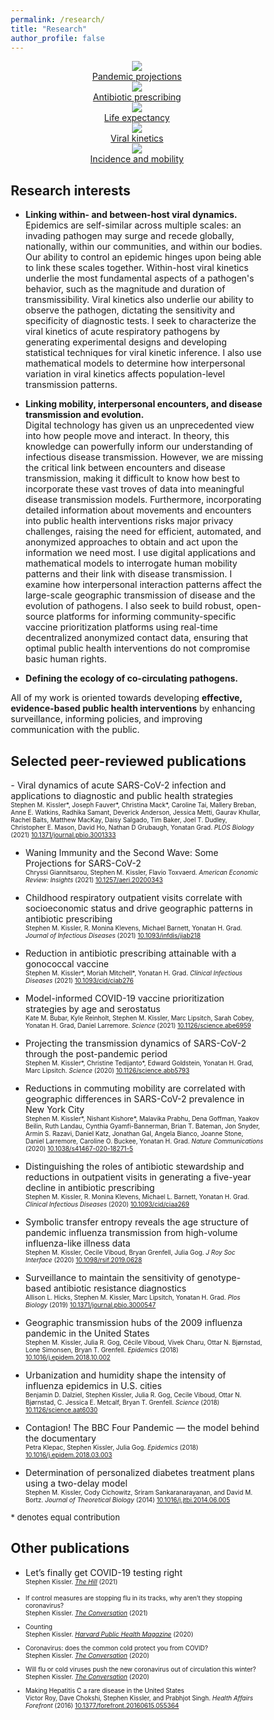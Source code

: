 ```yaml
---
permalink: /research/
title: "Research"
author_profile: false
---
```


<head>
<meta name="viewport" content="width=device-width, initial-scale=1">
<style>
* {box-sizing: border-box;}

.rowcontainer {
	position:  relative;
	width:  100%;
}

.imgcontainer {
	display: inline-block;
  	position: relative;
  	width: 30%;
}

.image {
  display: block;
  width: 100%;
  height: auto;
  padding: 2px;
  border-radius: 5%;
}

.overlay {
  position: absolute; 
  bottom: 0; 
  background: rgb(0, 0, 0);
  background: rgba(0, 0, 0, 0.5); /* Black see-through */
  color: #f1f1f1; 
  width: 100%;
  transition: .5s ease;
  opacity:0;
  color: white;
  font-size: 14px;
  padding: 14px;
  text-align: center;
}

.imgcontainer:hover .overlay {
  opacity: 1;
}
</style>
</head>


<!-- <font size=2> -->
<!-- _I aim to improve our society’s ability to prepare for, manage, and emerge from public health crises using advanced data analysis and mathematical models._ -->
<!-- </font> -->

<!-- <div>
	<center>
<img src="/assets/images/covid_projections.jpg" style="width:30%; padding:2px">
<img src="/assets/images/abx_ma.jpg" style="width:30%; padding:2px">
<img src="/assets/images/life_expectancy.jpg" style="width:30%; padding:2px"> 

<img src="/assets/images/unvax_viral_kinetics.jpg" style="width:30%; padding:2px">
<img src="/assets/images/NYC_prev.jpg" style="width:30%; padding:2px">


	</center>
</div> -->


<center>
<div class="rowcontainer">
	<div class="imgcontainer">
		<a href="https://www.science.org/doi/10.1126/science.abb5793" target="_blank"><img src="/assets/images/covid_projections.jpg" class="image">
		<div class="overlay">Pandemic projections</div></a>
	</div>
	<div class="imgcontainer">
		<a href="https://academic.oup.com/jid/article/223/12/2029/6254255?login=true" target="_blank"><img src="/assets/images/abx_ma.jpg" class="image">
		<div class="overlay">Antibiotic prescribing</div></a>
	</div>
	<div class="imgcontainer">
		<a href="https://academic.oup.com/aje/advance-article-abstract/doi/10.1093/aje/kwac079/6572389" target="_blank"><img src="/assets/images/life_expectancy.jpg" class="image">
		<div class="overlay">Life expectancy</div></a>
	</div>
</div>	

<div class="rowcontainer">
	<div class="imgcontainer">
		<a href="https://www.nejm.org/doi/full/10.1056/NEJMc2102507" target="_blank"><img src="/assets/images/unvax_viral_kinetics.jpg" class="image">
		<div class="overlay">Viral kinetics</div></a>
	</div>
	<div class="imgcontainer">
		<a href="https://www.nature.com/articles/s41467-020-18271-5" target="_blank"><img src="/assets/images/NYC_prev.jpg" class="image">
		<div class="overlay">Incidence and mobility</div></a>
	</div>
</div>	
</center>



<!-- <div class="container">
	<div>
  	<img src="/assets/images/covid_projections.jpg" class="image">
  	<div class="overlay">Pandemic projections</div>
	</div>
	<div>
	<img src="/assets/images/abx_ma.jpg" class="image">
  	<div class="overlay">Antibiotic prescribing</div>
	</div>
</div> -->







<h2> Research interests </h2>

- __Linking within- and between-host viral dynamics.__ <br>
	Epidemics are self-similar across multiple scales: an invading pathogen may surge and recede globally, nationally, within our communities, and within our bodies. Our ability to control an epidemic hinges upon being able to link these scales together. Within-host viral kinetics underlie the most fundamental aspects of a pathogen's behavior, such as the magnitude and duration of transmissibility. Viral kinetics also underlie our ability to observe the pathogen, dictating the sensitivity and specificity of diagnostic tests. I seek to characterize the viral kinetics of acute respiratory pathogens by generating experimental designs and developing statistical techniques for viral kinetic inference. I also use mathematical models to determine how interpersonal variation in viral kinetics affects population-level transmission patterns. 

- __Linking mobility, interpersonal encounters, and disease transmission and evolution.__ <br>
	Digital technology has given us an unprecedented view into how people move and interact. In theory, this knowledge can powerfully inform our understanding of infectious disease transmission. However, we are missing the critical link between encounters and disease transmission, making it difficult to know how best to incorporate these vast troves of data into meaningful disease transmission models. Furthermore, incorporating detailed information about movements and encounters into public health interventions risks major privacy challenges, raising the need for efficient, automated, and anonymized approaches to obtain and act upon the information we need most. I use digital applications and mathematical models to interrogate human mobility patterns and their link with disease transmission. I examine how interpersonal interaction patterns affect the large-scale geographic transmission of disease and the evolution of pathogens. I also seek to build robust, open-source platforms for informing community-specific vaccine prioritization platforms using real-time decentralized anonymized contact data, ensuring that optimal public health interventions do not compromise basic human rights. 

- __Defining the ecology of co-circulating pathogens.__ <br>


All of my work is oriented towards developing __effective, evidence-based public health interventions__ by enhancing surveillance, informing policies, and improving communication with the public. 



<!-- - __Inferring geographic and demographic variation in disease transmission.__ <br> -->

<!-- - __Designing optimal surveillance strategies.__ <br> -->



<h2> Selected peer-reviewed publications </h2>
- Viral dynamics of acute SARS-CoV-2 infection and applications to diagnostic and public health strategies <br> <font size=1>
	Stephen M. Kissler*, Joseph Fauver*, Christina Mack*, Caroline Tai, Mallery Breban, Anne E. Watkins, Radhika Samant, Deverick Anderson, Jessica Metti, Gaurav Khullar, Rachel Baits, Matthew MacKay, Daisy Salgado, Tim Baker, Joel T. Dudley, Christopher E. Mason, David Ho, Nathan D Grubaugh, Yonatan Grad. <i>PLOS Biology</i> (2021) <a href="https://journals.plos.org/plosbiology/article?id=10.1371/journal.pbio.3001333" target="_blank">10.1371/journal.pbio.3001333</a> </font>

- Waning Immunity and the Second Wave: Some Projections for SARS-CoV-2 <br> <font size=1>
	Chryssi Giannitsarou, Stephen M. Kissler, Flavio Toxvaerd. <i>American Economic Review: Insights</i> (2021) <a href="https://www.aeaweb.org/articles?id=10.1257/aeri.20200343" target="_blank">10.1257/aeri.20200343</a> </font>

- Childhood respiratory outpatient visits correlate with socioeconomic status and drive geographic patterns in antibiotic prescribing <br> <font size=1>
	Stephen M. Kissler, R. Monina Klevens, Michael Barnett, Yonatan H. Grad. <i>Journal of Infectious Diseases</i> (2021) <a href="https://academic.oup.com/jid/article/223/12/2029/6254255?login=false" target="_blank">10.1093/infdis/jiab218</a> </font>

- Reduction in antibiotic prescribing attainable with a gonococcal vaccine <br> <font size=1>
	Stephen M. Kissler*, Moriah Mitchell*, Yonatan H. Grad. <i>Clinical Infectious Diseases</i> (2021) <a href="https://academic.oup.com/cid/article/73/6/e1368/6205093?login=false" target="_blank">10.1093/cid/ciab276</a> </font>

- Model-informed COVID-19 vaccine prioritization strategies by age and serostatus <br> <font size=1>
	Kate M. Bubar, Kyle Reinholt, Stephen M. Kissler, Marc Lipsitch, Sarah Cobey, Yonatan H. Grad, Daniel Larremore. <i>Science</i> (2021) <a href="https://www.science.org/doi/10.1126/science.abe6959" target="_blank">10.1126/science.abe6959</a> </font>

- Projecting the transmission dynamics of SARS-CoV-2 through the post-pandemic period <br> <font size=1>
	Stephen M. Kissler*, Christine Tedijanto*, Edward Goldstein, Yonatan H. Grad, Marc Lipsitch. <i>Science</i> (2020) <a href="https://www.science.org/doi/10.1126/science.abb5793" target="_blank">10.1126/science.abb5793</a> </font>

- Reductions in commuting mobility are correlated with geographic differences in SARS-CoV-2 prevalence in New York City <br> <font size=1>
	Stephen M. Kissler*, Nishant Kishore*, Malavika Prabhu, Dena Goffman, Yaakov Beilin, Ruth Landau, Cynthia Gyamfi-Bannerman, Brian T. Bateman, Jon Snyder, Armin S. Razavi, Daniel Katz, Jonathan Gal, Angela Bianco, Joanne Stone, Daniel Larremore, Caroline O. Buckee, Yonatan H. Grad. <i>Nature Communications</i> (2020) <a href="https://www.nature.com/articles/s41467-020-18271-5" target="_blank">10.1038/s41467-020-18271-5</a> </font>

- Distinguishing the roles of antibiotic stewardship and reductions in outpatient visits in generating a five-year decline in antibiotic prescribing  <br> <font size=1>
	Stephen M. Kissler, R. Monina Klevens, Michael L. Barnett, Yonatan H. Grad. <i>Clinical Infectious Diseases</i> (2020) <a href="https://academic.oup.com/cid/article/72/9/1568/5805521?login=false" target="_blank">10.1093/cid/ciaa269</a> </font>

- Symbolic transfer entropy reveals the age structure of pandemic influenza transmission from high-volume influenza-like illness data  <br> <font size=1>
	Stephen M. Kissler, Cecile Viboud, Bryan Grenfell, Julia Gog. <i>J Roy Soc Interface</i> (2020) <a href="https://royalsocietypublishing.org/doi/10.1098/rsif.2019.0628" target="_blank">10.1098/rsif.2019.0628</a> </font>

- Surveillance to maintain the sensitivity of genotype-based antibiotic resistance diagnostics  <br> <font size=1>
	Allison L. Hicks, Stephen M. Kissler, Marc Lipsitch, Yonatan H. Grad. <i>Plos Biology</i> (2019) <a href="https://journals.plos.org/plosbiology/article?id=10.1371/journal.pbio.3000547" target="_blank">10.1371/journal.pbio.3000547</a> </font>

- Geographic transmission hubs of the 2009 influenza pandemic in the United States  <br> <font size=1>
	Stephen M. Kissler, Julia R. Gog, Cécile Viboud, Vivek Charu, Ottar N. Bjørnstad, Lone Simonsen, Bryan T. Grenfell. <i>Epidemics</i> (2018) <a href="https://www.sciencedirect.com/science/article/pii/S1755436517301196" target="_blank">10.1016/j.epidem.2018.10.002</a> </font>

- Urbanization and humidity shape the intensity of influenza epidemics in U.S. cities <br> <font size=1>
	Benjamin D. Dalziel, Stephen Kissler, Julia R. Gog, Cecile Viboud, Ottar N. Bjørnstad, C. Jessica E. Metcalf, Bryan T. Grenfell. <i>Science</i> (2018) <a href="https://www.science.org/doi/10.1126/science.aat6030" target="_blank">10.1126/science.aat6030</a> </font>

- Contagion! The BBC Four Pandemic — the model behind the documentary  <br> <font size=1>
	Petra Klepac, Stephen Kissler, Julia Gog. <i>Epidemics</i> (2018) <a href="https://www.sciencedirect.com/science/article/pii/S1755436518300306" target="_blank">10.1016/j.epidem.2018.03.003</a> </font>

- Determination of personalized diabetes treatment plans using a two-delay model  <br> <font size=1>
	Stephen M. Kissler, Cody Cichowitz, Sriram Sankaranarayanan, and David M. Bortz. <i>Journal of Theoretical Biology</i> (2014) <a href="https://www.sciencedirect.com/science/article/abs/pii/S0022519314003427" target="_blank">10.1016/j.jtbi.2014.06.005</a> </font>

<font size=2> * denotes equal contribution </font>


<h2> Other publications </h2>

- Let’s finally get COVID-19 testing right <br> <font size=1> 
	Stephen Kissler. <i><a href="https://thehill.com/opinion/healthcare/555165-lets-finally-get-covid-19-testing-right/" target="_blank">The Hill</a></i> (2021) 

- If control measures are stopping flu in its tracks, why aren’t they stopping coronavirus?  <br> <font size=1> 
	Stephen Kissler. <i><a href="https://theconversation.com/if-control-measures-are-stopping-flu-in-its-tracks-why-arent-they-stopping-coronavirus-154361" target="_blank">The Conversation</a></i> (2021) </font>

- Counting  <br> <font size=1> 
	Stephen Kissler. <i><a href="https://www.hsph.harvard.edu/magazine/magazine_article/finding-purpose-in-the-pandemic/" target="_blank">Harvard Public Health Magazine</a></i> (2020)</font>

- Coronavirus: does the common cold protect you from COVID?  <br> <font size=1> 
	Stephen Kissler. <i><a href="https://theconversation.com/coronavirus-does-the-common-cold-protect-you-from-covid-144295" target="_blank">The Conversation</a></i> (2020) </font>

- Will flu or cold viruses push the new coronavirus out of circulation this winter?  <br> <font size=1> 
	Stephen Kissler. <i><a href="https://theconversation.com/will-flu-or-cold-viruses-push-the-new-coronavirus-out-of-circulation-this-winter-139513" target="_blank">The Conversation</a></i> (2020) </font>

- Making Hepatitis C a rare disease in the United States <br> <font size=1>
	Victor Roy, Dave Chokshi, Stephen Kissler, and Prabhjot Singh. <i>Health Affairs Forefront</i> (2016) <a href="https://www.healthaffairs.org/do/10.1377/forefront.20160615.055364" target="_blank">10.1377/forefront.20160615.055364</a> </font>